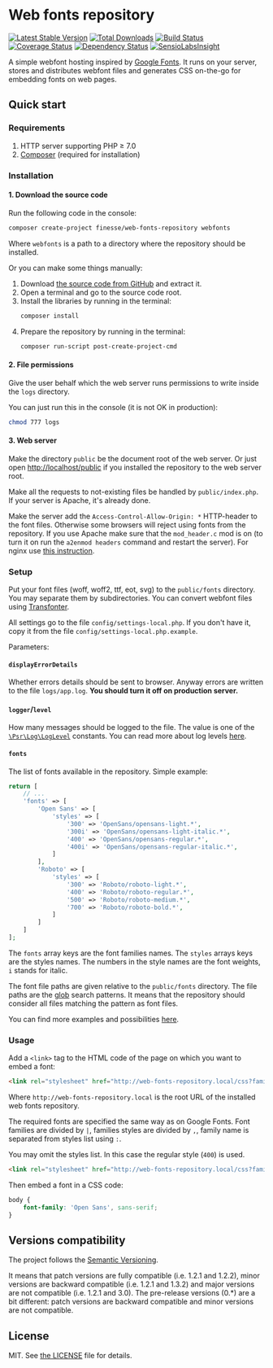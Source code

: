 # Web fonts repository

[![Latest Stable Version](https://poser.pugx.org/finesse/web-fonts-repository/v/stable)](https://packagist.org/packages/finesse/web-fonts-repository)
[![Total Downloads](https://poser.pugx.org/finesse/web-fonts-repository/downloads)](https://packagist.org/packages/finesse/web-fonts-repository)
[![Build Status](https://php-eye.com/badge/finesse/web-fonts-repository/tested.svg)](https://travis-ci.org/FinesseRus/web-fonts-repository)
[![Coverage Status](https://coveralls.io/repos/github/FinesseRus/web-fonts-repository/badge.svg?branch=master)](https://coveralls.io/github/FinesseRus/web-fonts-repository?branch=master)
[![Dependency Status](https://www.versioneye.com/php/finesse:web-fonts-repository/badge)](https://www.versioneye.com/php/finesse:web-fonts-repository)
[![SensioLabsInsight](https://insight.sensiolabs.com/projects/f387a746-709a-4b33-8966-c7e9d6f17391/mini.png)](https://insight.sensiolabs.com/projects/f387a746-709a-4b33-8966-c7e9d6f17391)

A simple webfont hosting inspired by [Google Fonts](https://fonts.google.com).
It runs on your server, stores and distributes webfont files and generates CSS on-the-go for embedding fonts on web pages.


## Quick start

### Requirements

1. HTTP server supporting PHP ≥ 7.0
2. [Composer](https://getcomposer.org) (required for installation)

### Installation

#### 1. Download the source code

Run the following code in the console:

```bash
composer create-project finesse/web-fonts-repository webfonts
```

Where `webfonts` is a path to a directory where the repository should be installed.

Or you can make some things manually:

1. Download [the source code from GitHub](http://github.com/FinesseRus/web-fonts-repository/archive/master.zip) and extract it.
2. Open a terminal and go to the source code root.
3. Install the libraries by running in the terminal:
	```bash
	composer install
	```
4. Prepare the repository by running in the terminal:
	```bash
	composer run-script post-create-project-cmd
	```

#### 2. File permissions

Give the user behalf which the web server runs permissions to write inside the `logs` directory.

You can just run this in the console (it is not OK in production):

```bash
chmod 777 logs
```

#### 3. Web server

Make the directory `public` be the document root of the web server.
Or just open [http://localhost/public](http://localhost/public) if you installed the repository to the web server root.

Make all the requests to not-existing files be handled by `public/index.php`. 
If your server is Apache, it's already done.

Make the server add the `Access-Control-Allow-Origin: *` HTTP-header to the font files. 
Otherwise some browsers will reject using fonts from the repository.
If you use Apache make sure that the `mod_header.c` mod is on (to turn it on run the `a2enmod headers` command and restart the server).
For nginx use [this instruction](https://davidwalsh.name/cdn-fonts).

### Setup

Put your font files (woff, woff2, ttf, eot, svg) to the `public/fonts` directory. You may separate them by subdirectories.
You can convert webfont files using [Transfonter](https://transfonter.org).

All settings go to the file `config/settings-local.php`.
If you don't have it, copy it from the file `config/settings-local.php.example`.

Parameters:

#### `displayErrorDetails`

Whether errors details should be sent to browser. Anyway errors are written to the file `logs/app.log`.
**You should turn it off on production server.**

#### `logger`/`level`

How many messages should be logged to the file.
The value is one of the [`\Psr\Log\LogLevel`](https://github.com/php-fig/fig-standards/blob/master/accepted/PSR-3-logger-interface.md#5-psrlogloglevel) constants.
You can read more about log levels [here](https://github.com/apix/log#log-levels).

#### `fonts`

The list of fonts available in the repository. Simple example:

```php
return [
    // ...
    'fonts' => [
        'Open Sans' => [
            'styles' => [
                '300' => 'OpenSans/opensans-light.*',
                '300i' => 'OpenSans/opensans-light-italic.*',
                '400' => 'OpenSans/opensans-regular.*',
                '400i' => 'OpenSans/opensans-regular-italic.*',
            ]
        ],
        'Roboto' => [
            'styles' => [
                '300' => 'Roboto/roboto-light.*',
                '400' => 'Roboto/roboto-regular.*',
                '500' => 'Roboto/roboto-medium.*',
                '700' => 'Roboto/roboto-bold.*',
            ]
        ]
    ]
];
```

The `fonts` array keys are the font families names. The `styles` arrays keys are the styles names.
The numbers in the style names are the font weights, `i` stands for italic.

The font file paths are given relative to the `public/fonts` directory. 
The file paths are the [glob](https://en.wikipedia.org/wiki/Glob_(programming)) search patterns.
It means that the repository should consider all files matching the pattern as font files.

You can find more examples and possibilities [here](docs/fonts-setup.md).

### Usage

Add a `<link>` tag to the HTML code of the page on which you want to embed a font:

```html
<link rel="stylesheet" href="http://web-fonts-repository.local/css?family=Open+Sans:400,400i,700,700i|Roboto:300,400" />
```

Where `http://web-fonts-repository.local` is the root URL of the installed web fonts repository.

The required fonts are specified the same way as on Google Fonts. Font families are divided by `|`, families styles
are divided by `,`, family name is separated from styles list using `:`.

You may omit the styles list. In this case the regular style (`400`) is used.

```html
<link rel="stylesheet" href="http://web-fonts-repository.local/css?family=Open+Sans" />
```

Then embed a font in a CSS code:

```css
body {
    font-family: 'Open Sans', sans-serif;
}
```


## Versions compatibility

The project follows the [Semantic Versioning](http://semver.org).

It means that patch versions are fully compatible (i.e. 1.2.1 and 1.2.2), minor versions are backward compatible 
(i.e. 1.2.1 and 1.3.2) and major versions are not compatible (i.e. 1.2.1 and 3.0).
The pre-release versions (0.*) are a bit different: patch versions are backward compatible and minor versions are not 
compatible.


## License

MIT. See [the LICENSE](LICENSE) file for details.

